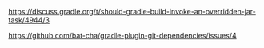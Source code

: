 
https://discuss.gradle.org/t/should-gradle-build-invoke-an-overridden-jar-task/4944/3

https://github.com/bat-cha/gradle-plugin-git-dependencies/issues/4